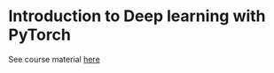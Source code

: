# Introduction to Deep learning with PyTorch

See course material [here](https://carpentries-incubator.github.io/deep-learning_intro/)
